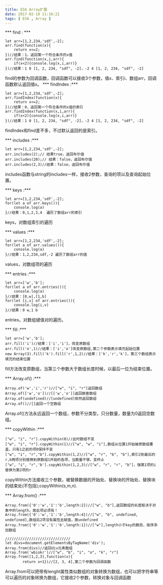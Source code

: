 ```yaml
---
title: ES6 Array扩展
date: 2017-02-10 21:16:21
tags: [ ES6 , Array ]
---
```

*** find : ***
```
let arr=[1,2,234,'sdf',-2];
arr.find(function(x){
    return x<=2;
})//结果：1，返回第一个符合条件的x值
arr.find(function(x,i,arr){
    if(x<2){console.log(x,i,arr)}
})//结果：1 0 [1, 2, 234, "sdf", -2]，-2 4 [1, 2, 234, "sdf", -2]
```
find的参数为回调函数，回调函数可以接收3个参数，值x、索引i、数组arr，回调函数默认返回值x。
*** findIndex :***
```
let arr=[1,2,234,'sdf',-2];
arr.findIndex(function(x){
    return x<=2;
})//结果：0，返回第一个符合条件的x值的索引
arr.findIndex(function(x,i,arr){
    if(x<2){console.log(x,i,arr)}
})//结果：1 0 [1, 2, 234, "sdf", -2]，-2 4 [1, 2, 234, "sdf", -2]
```
findIndex和find差不多，不过默认返回的是索引。

*** includes :***
```
let arr=[1,2,234,'sdf',-2];
arr.includes(2);// 结果true，返回布尔值
arr.includes(20);// 结果：false，返回布尔值
arr.includes(2,3)//结果：false，返回布尔值
```
includes函数与string的includes一样，接收2参数，查询的项以及查询起始位置。

*** keys :***
```
let arr=[1,2,234,'sdf',-2];
for(let a of arr.keys()){
    console.log(a)
}//结果：0,1,2,3,4  遍历了数组arr的索引
```
keys，对数组索引的遍历

*** values :***
```
let arr=[1,2,234,'sdf',-2];
for(let a of arr.values()){
    console.log(a)
}//结果：1,2,234,sdf,-2 遍历了数组arr的值
```
values，对数组项的遍历

*** entries :***
```
let arr=['w','b'];
for(let a of arr.entries()){
    console.log(a)
}//结果：[0,w],[1,b]
for(let [i,v] of arr.entries()){
    console.log(i,v)
}//结果：0 w,1 b
```
entries，对数组键值对的遍历。

*** fill :***
```
let arr=['w','b'];
arr.fill('i')//结果：['i','i']，改变原数组
arr.fill('o',1)//结果：['i','o']改变原数组,第二个参数表示填充起始位置
new Array(3).fill('k').fill('r',1,2)//结果：['k','r','k']，第三个数组表示填充的结束位置
```
fill方法改变原数组，当第三个参数大于数组长度时候，以最后一位为结束位置。

*** Array.of() :***
```
Array.of('w','i','r')//["w", "i", "r"]返回数组
Array.of(['w','o'])//[['w','o']]返回嵌套数组
Array.of(undefined)//[undefined]依然返回数组
Array.of()//[]返回一个空数组
```
Array.of()方法永远返回一个数组，参数不分类型，只分数量，数量为0返回空数组。

*** copyWithin :***
```
["w", "i", "r"].copyWithin(0)//此时数组不变
["w", "i", "r"].copyWithin(1)//["w", "w", "i"],数组从位置1开始被原数组覆盖，只有1之前的项0保持不变
["w", "i", "r","b"].copyWithin(1,2)//["w", "r", "b", "b"],索引2到最后的r,b两项分别替换到原数组1开始的各项，当数量不够，变终止
["w", "i", "r",'b'].copyWithin(1,2,3)//["w", "r", "r", "b"]，强第1项的i替换为第2项的r
```
copyWithin方法接收三个参数，被替换数据的开始处、替换块的开始处、替换块的结束处(不包括);copyWithin(s,m,n).

*** Array.from() :***
```
Array.from({'0':'w','1':'b',length:2})//["w", "b"],返回数组的长度取决于对象中的length，故此项必须有！
Array.from({'0':'w','1':'b',length:4})//["w", "b", undefined, undefined],数组后2项没有属性去赋值，故undefined
Array.from({'0':'w','1':'b',length:1})//["w"],length小于key的数目，按序添加数组

//////////////////////////////
let divs=document.getElementsByTagName('div');
Array.from(divs)//返回div元素数组
Array.from('wbiokr')//["w", "b", "i", "o", "k", "r"]
Array.from([1,2,3],function(x){
        return x+1})//[2, 3, 4],第二个参数为回调函数
```
Array.from可以把带有lenght属性类似数组的对象转换为数组，也可以把字符串等可以遍历的对象转换为数组，它接收2个参数，转换对象与回调函数